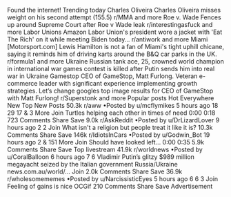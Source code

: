Found the internet!
Trending today
Charles Oliveira
Charles Oliveira misses weight on his second attempt (155.5)
r/MMA and more
Roe v. Wade
Fences up around Supreme Court after Roe v Wade leak
r/interestingasfuck and more
Labor Unions
Amazon Labor Union's president wore a jacket with 'Eat The Rich' on it while meeting Biden today...
r/antiwork and more
Miami
[Motorsport.com] Lewis Hamilton is not a fan of Miami's tight uphill chicane, saying it reminds him of driving karts around the B&Q car parks in the UK.
r/formula1 and more
Ukraine
Russian tank ace, 25, crowned world champion in international war games contest is killed after Putin sends him into real war in Ukraine
Gamestop
CEO of GameStop, Matt Furlong. Veteran e-commerce leader with significant experience implementing growth strategies. Let’s change googles top image results for CEO of GameStop with Matt Furlong!
r/Superstonk and more
Popular posts
Hot
Everywhere
New
Top
New Posts
50.3k
r/aww
•Posted by
u/mcflymikes
5 hours ago
18
29
17
& 3 More
Join
Turtles helping each other in times of need
0:00
0:18
723 Comments
Share
Save
9.0k
r/AskReddit
•Posted by
u/DrLizardLover
9 hours ago
2
2
Join
What isn't a religion but people treat it like it is?
10.3k Comments
Share
Save
146k
r/IdiotsInCars
•Posted by
u/Godwin_Bot
19 hours ago
2
& 151 More
Join
Should have looked left...
0:00
0:35
5.9k Comments
Share
Save
Top livestream
41.9k
r/worldnews
•Posted by
u/CoralBalloon
6 hours ago
7
6
Vladimir Putin’s glitzy $989 million megayacht seized by the Italian government
Russia/Ukraine
news.com.au/world/...
Join
2.0k Comments
Share
Save
36.9k
r/wholesomememes
•Posted by
u/NarcissisticEyes
5 hours ago
6
6
3
Join
Feeling of gains is nice
OCGif
210 Comments
Share
Save
Advertisement